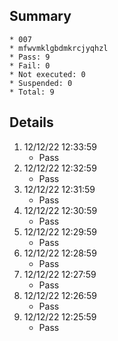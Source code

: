 ## Summary
	* 007
	* mfwvmklgbdmkrcjyqhzl
	* Pass: 9
	* Fail: 0
	* Not executed: 0
	* Suspended: 0
	* Total: 9
## Details
1. 12/12/22 12:33:59
	* Pass
2. 12/12/22 12:32:59
	* Pass
3. 12/12/22 12:31:59
	* Pass
4. 12/12/22 12:30:59
	* Pass
5. 12/12/22 12:29:59
	* Pass
6. 12/12/22 12:28:59
	* Pass
7. 12/12/22 12:27:59
	* Pass
8. 12/12/22 12:26:59
	* Pass
9. 12/12/22 12:25:59
	* Pass
